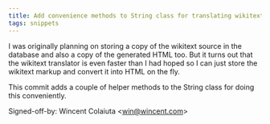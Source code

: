 ```yaml
---
title: Add convenience methods to String class for translating wikitext markup (wincent.com, 8a32b3d)
tags: snippets
---
```


I was originally planning on storing a copy of the wikitext source in the database and also a copy of the generated HTML too. But it turns out that the wikitext translator is even faster than I had hoped so I can just store the wikitext markup and convert it into HTML on the fly.

This commit adds a couple of helper methods to the String class for doing this conveniently.

Signed-off-by: Wincent Colaiuta &lt;win@wincent.com&gt;
